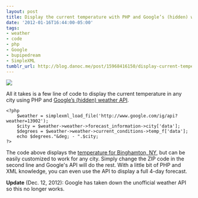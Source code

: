 ```yaml
---
layout: post
title: Display the current temperature with PHP and Google’s (hidden) weather API
date: '2012-01-16T16:44:00-05:00'
tags:
- weather
- code
- php
- Google
- bupipedream
- SimpleXML
tumblr_url: http://blog.danoc.me/post/15968416150/display-current-temperature
---
```


![](http://media.tumblr.com/tumblr_lxwuv3peS01r4ulua.png)

All it takes is a few line of code to display the current temperature in any city using PHP and [Google’s (hidden) weather API](http://blog.programmableweb.com/2010/02/08/googles-secret-weather-api/).
    
    <?php
        $weather = simplexml_load_file('http://www.google.com/ig/api?weather=13902');
        $city = $weather->weather->forecast_information->city['data'];
        $degrees = $weather->weather->current_conditions->temp_f['data'];
        echo $degrees."&deg; - ".$city;
    ?>

The code above displays the [temperature for Binghamton, NY](http://www.google.com/ig/api?weather=13902), but can be easily customized to work for any city. Simply change the ZIP code in the second line and Google's API will do the rest. With a little bit of PHP and XML knowledge, you can even use the API to display a full 4-day forecast.

**Update** (Dec. 12, 2012): Google has taken down the unofficial weather API so this no longer works.